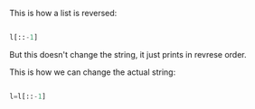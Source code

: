 
This is how a list is reversed:
```python

l[::-1]
```


But this doesn't change the string, it just prints in revrese order.

This is how we can change the actual string:

```python

l=l[::-1]
```
